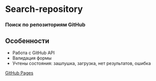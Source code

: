 # Search-repository

### Поиск по репозиториям GitHub
## Особенности
- Работа с GitHub API
- Валидация формы
- Учтены состояния: зашлушка, загрузка, нет результатов, ошибка

[GitHub Pages](https://denissvistoplasov.github.io/Search-repository/)

